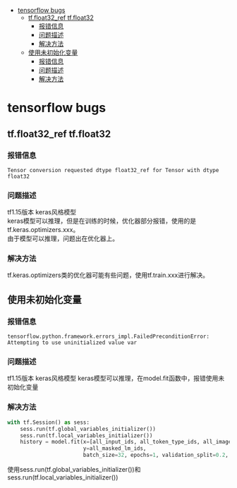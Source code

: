 - [tensorflow bugs](#tensorflow-bugs)
  - [tf.float32_ref tf.float32](#tffloat32_ref-tffloat32)
    - [报错信息](#报错信息)
    - [问题描述](#问题描述)
    - [解决方法](#解决方法)
  - [使用未初始化变量](#使用未初始化变量)
    - [报错信息](#报错信息-1)
    - [问题描述](#问题描述-1)
    - [解决方法](#解决方法-1)
# tensorflow bugs
## tf.float32_ref tf.float32
### 报错信息
```
Tensor conversion requested dtype float32_ref for Tensor with dtype float32  
```
### 问题描述  
tf1.15版本 keras风格模型  
keras模型可以推理，但是在训练的时候，优化器部分报错，使用的是tf.keras.optimizers.xxx。  
由于模型可以推理，问题出在优化器上。  
### 解决方法
tf.keras.optimizers类的优化器可能有些问题，使用tf.train.xxx进行解决。  

## 使用未初始化变量
### 报错信息
```
tensorflow.python.framework.errors_impl.FailedPreconditionError: Attempting to use uninitialized value var 
```
### 问题描述
tf1.15版本 keras风格模型
keras模型可以推理，在model.fit函数中，报错使用未初始化变量  
### 解决方法
```python
with tf.Session() as sess:
    sess.run(tf.global_variables_initializer())
    sess.run(tf.local_variables_initializer())
    history = model.fit(x=[all_input_ids, all_token_type_ids, all_image_embeddings, all_masked_lm_positions],
                        y=all_masked_lm_ids,
                        batch_size=32, epochs=1, validation_split=0.2, validation_freq=1, callbacks=[cp_callback])
```
使用sess.run(tf.global_variables_initializer())和sess.run(tf.local_variables_initializer())  
